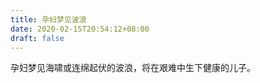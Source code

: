 ```yaml
---
title: 孕妇梦见波浪
date: 2020-02-15T20:54:12+08:00
draft: false
---
```


孕妇梦见海啸或连绵起伏的波浪，将在艰难中生下健康的儿子。<br>
